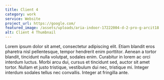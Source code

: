 ```yaml
---
title: Client 4
category: work
service: Website
project_url: https://google.com/
featured_image: /assets/uploads/aria-indoor-17222004-d-2-pro-g-arcit18.jpeg
alt: Client 4 Thumbnail
---
```

Lorem ipsum dolor sit amet, consectetur adipiscing elit. Etiam blandit eros pharetra nisl pellentesque, tempor hendrerit enim porttitor. Aenean a tortor blandit, tincidunt nulla volutpat, sodales enim. Curabitur in lorem ac orci interdum luctus. Morbi arcu dui, cursus et tincidunt sed, auctor sit amet tortor. Nullam et justo tristique, vestibulum dui nec, tristique mi. Integer interdum sodales tellus nec convallis. Integer at fringilla ante.